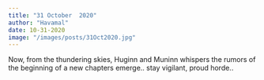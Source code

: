 ```yaml
---
title: "31 October  2020"
author: "Havamal"
date: 10-31-2020
image: "/images/posts/31Oct2020.jpg"
---
```


Now, from the thundering skies, Huginn and Muninn whispers the rumors of the beginning of a new chapters emerge.. stay vigilant, proud horde..